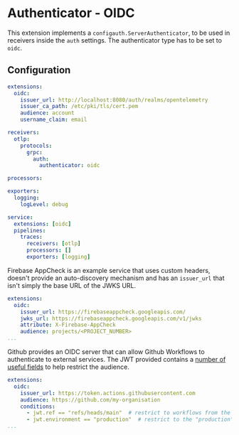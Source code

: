 # Authenticator - OIDC

This extension implements a `configauth.ServerAuthenticator`, to be used in receivers inside the `auth` settings. The authenticator type has to be set to `oidc`.

## Configuration

```yaml
extensions:
  oidc:
    issuer_url: http://localhost:8080/auth/realms/opentelemetry
    issuer_ca_path: /etc/pki/tls/cert.pem
    audience: account
    username_claim: email

receivers:
  otlp:
    protocols:
      grpc:
        auth:
          authenticator: oidc

processors:

exporters:
  logging:
    logLevel: debug

service:
  extensions: [oidc]
  pipelines:
    traces:
      receivers: [otlp]
      processors: []
      exporters: [logging]
```

Firebase AppCheck is an example service that uses custom headers, doesn't provide an auto-discovery mechanism and has an `issuer_url` that isn't simply the base URL of the JWKS URL.

```yaml
extensions:
  oidc:
    issuer_url: https://firebaseappcheck.googleapis.com/
    jwks_url: https://firebaseappcheck.googleapis.com/v1/jwks
    attribute: X-Firebase-AppCheck
    audience: projects/<PROJECT_NUMBER>
...

```

Github provides an OIDC server that can allow Github Workflows to authenticate to external services. The JWT provided contains a [number of useful fields](https://docs.github.com/en/actions/deployment/security-hardening-your-deployments/about-security-hardening-with-openid-connect#understanding-the-oidc-token) to help restrict the audience.

```yaml
extensions:
  oidc:
    issuer_url: https://token.actions.githubusercontent.com
    audience: https://github.com/my-organisation
    conditions:
      - jwt.ref == "refs/heads/main"  # restrict to workflows from the main branch
      - jwt.environment == "production"  # restrict to the "production" gihub environment
...
```